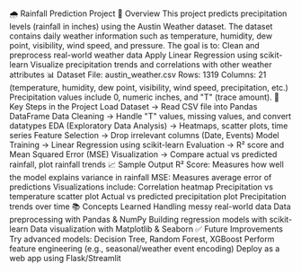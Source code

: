 🌧️ Rainfall Prediction Project
📌 Overview
This project predicts precipitation levels (rainfall in inches) using the Austin Weather dataset.
The dataset contains daily weather information such as temperature, humidity, dew point, visibility, wind speed, and pressure.
The goal is to:
Clean and preprocess real-world weather data
Apply Linear Regression using scikit-learn
Visualize precipitation trends and correlations with other weather attributes
📊 Dataset
File: austin_weather.csv
Rows: 1319
Columns: 21 (temperature, humidity, dew point, visibility, wind speed, precipitation, etc.)
Precipitation values include 0, numeric inches, and "T" (trace amount).
🔎 Key Steps in the Project
Load Dataset → Read CSV file into Pandas DataFrame
Data Cleaning → Handle "T" values, missing values, and convert datatypes
EDA (Exploratory Data Analysis) → Heatmaps, scatter plots, time series
Feature Selection → Drop irrelevant columns (Date, Events)
Model Training → Linear Regression using scikit-learn
Evaluation → R² score and Mean Squared Error (MSE)
Visualization → Compare actual vs predicted rainfall, plot rainfall trends
📈 Sample Output
R² Score: Measures how well the model explains variance in rainfall
MSE: Measures average error of predictions
Visualizations include:
Correlation heatmap
Precipitation vs temperature scatter plot
Actual vs predicted precipitation plot
Precipitation trends over time
📚 Concepts Learned
Handling messy real-world data
Data preprocessing with Pandas & NumPy
Building regression models with scikit-learn
Data visualization with Matplotlib & Seaborn
✅ Future Improvements
Try advanced models: Decision Tree, Random Forest, XGBoost
Perform feature engineering (e.g., seasonal/weather event encoding)
Deploy as a web app using Flask/Streamlit
